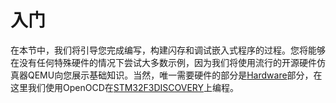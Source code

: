 # 入门

在本节中，我们将引导您完成编写，构建闪存和调试嵌入式程序的过程。您将能够在没有任何特殊硬件的情况下尝试大多数示例，因为我们将使用流行的开源硬件仿真器QEMU向您展示基础知识。当然，唯一需要硬件的部分是[Hardware](./hardware.md)部分，在这里我们使用OpenOCD在[STM32F3DISCOVERY]上编程。

[STM32F3DISCOVERY]:http://www.st.com/en/evaluation-tools/stm32f3discovery.html